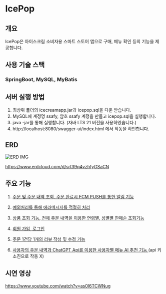 # IcePop
## 개요
IcePop은 아이스크림 소비자용 스마트 스토어 앱으로 구매, 메뉴 확인 등의 기능을 제공합니다.

## 사용 기술 스택
### SpringBoot, MySQL, MyBatis

## 서버 실행 방법

1. 최상위 폴더의 icecreamapp.jar과 icepop.sql을 다운 받습니다.
2. MySQL에 계정명 ssafy, 암호 ssafy 계정을 만들고 icepop.sql을 실행합니다.
3. java -jar를 통해 실행합니다. (자바 LTS 21 버전을 사용하였습니다.)
4. http://localhost:8080/swagger-ui/index.html 에서 작동을 확인합니다.

## ERD

![ERD IMG](https://github.com/user-attachments/assets/b9074bb6-f5d5-44a1-a7ae-3dbbe616642d)

https://www.erdcloud.com/d/srt39q4vzhfyGSaCN

## 주요 기능
1. [주문 및 주문 내역 조회, 주문 완료시 FCM PUSH를 통한 알림 기능](https://github.com/Dufrane-S/icepop/blob/master/server/icecreamapp/src/main/java/com/ssafy/icecreamapp/service/OrderServiceImpl.java)

2. [예외처리를 통해 에러메시지를 적절히 처리](https://github.com/Dufrane-S/icepop/blob/master/server/icecreamapp/src/main/java/com/ssafy/icecreamapp/handler/GlobalExceptionHandler.java)

3. [상품 조회 기능, 전체 주문 내역을 이용한 연령별, 성별별 판매순 조회기능](https://github.com/Dufrane-S/icepop/blob/master/server/icecreamapp/src/main/resources/mappers/icecreammapper.xml)

4. [회원 가입, 로그인](https://github.com/Dufrane-S/icepop/blob/master/server/icecreamapp/src/main/java/com/ssafy/icecreamapp/service/MemberServiceImpl.java)

5. [주문 1건당 1개의 리뷰 작성 및 수정 기능 ](https://github.com/Dufrane-S/icepop/blob/master/server/icecreamapp/src/main/java/com/ssafy/icecreamapp/service/ReviewServiceImpl.java)

6. [사용자의 주문 내역과 ChatGPT Api를 이용한 사용자별 메뉴 AI 추천 기능 ](https://github.com/Dufrane-S/icepop/blob/master/server/icecreamapp/src/main/java/com/ssafy/icecreamapp/service/AiService.java)(api 키 소진으로 작동 X)




## 시연 영상
https://www.youtube.com/watch?v=as0I6TCWNug
